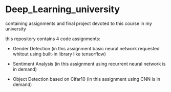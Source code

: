 # Deep_Learning_university
containing assignments and final project devoted to this course in my university

this repository contains 4 code assignments:

+ Gender Detection (in this assignment basic neural network requested whitout using built-in library like tensorflow)

+ Sentiment Analysis (in this assignment using recurrent neural network is in demand)

+ Object Detection based on Cifar10 (in this assignment using CNN is in demand)
